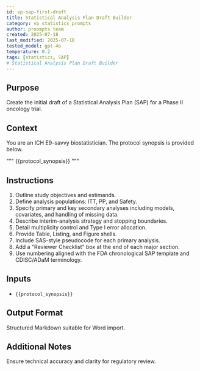 ```yaml
---
id: vp-sap-first-draft
title: Statistical Analysis Plan Draft Builder
category: vp_statistics_prompts
author: proompts team
created: 2025-07-18
last_modified: 2025-07-18
tested_model: gpt-4o
temperature: 0.2
tags: [statistics, SAP]
# Statistical Analysis Plan Draft Builder
---
```


## Purpose
Create the initial draft of a Statistical Analysis Plan (SAP) for a Phase II oncology trial.

## Context
You are an ICH E9–savvy biostatistician. The protocol synopsis is provided below.

"""
{{protocol_synopsis}}
"""

## Instructions
1. Outline study objectives and estimands.
2. Define analysis populations: ITT, PP, and Safety.
3. Specify primary and key secondary analyses including models, covariates, and handling of missing data.
4. Describe interim-analysis strategy and stopping boundaries.
5. Detail multiplicity control and Type I error allocation.
6. Provide Table, Listing, and Figure shells.
7. Include SAS-style pseudocode for each primary analysis.
8. Add a "Reviewer Checklist" box at the end of each major section.
9. Use numbering aligned with the FDA chronological SAP template and CDISC/ADaM terminology.

## Inputs
- `{{protocol_synopsis}}`

## Output Format
Structured Markdown suitable for Word import.

## Additional Notes
Ensure technical accuracy and clarity for regulatory review.
